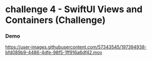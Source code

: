 # challenge 4 - SwiftUI Views and Containers (Challenge)

### Demo

https://user-images.githubusercontent.com/57343545/197394938-bfd089b9-4486-4dfe-98f5-1ff916a6df42.mov
